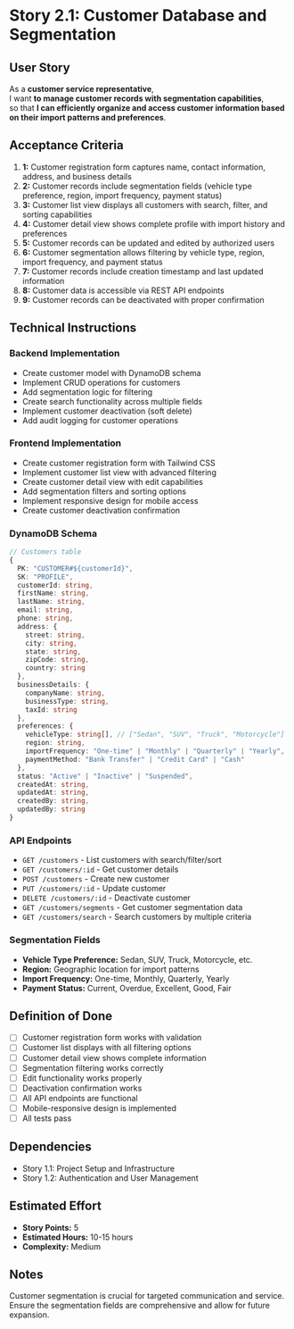 # Story 2.1: Customer Database and Segmentation

## User Story

As a **customer service representative**,  
I want **to manage customer records with segmentation capabilities**,  
so that **I can efficiently organize and access customer information based on their import patterns and preferences**.

## Acceptance Criteria

1. **1:** Customer registration form captures name, contact information, address, and business details
2. **2:** Customer records include segmentation fields (vehicle type preference, region, import frequency, payment status)
3. **3:** Customer list view displays all customers with search, filter, and sorting capabilities
4. **4:** Customer detail view shows complete profile with import history and preferences
5. **5:** Customer records can be updated and edited by authorized users
6. **6:** Customer segmentation allows filtering by vehicle type, region, import frequency, and payment status
7. **7:** Customer records include creation timestamp and last updated information
8. **8:** Customer data is accessible via REST API endpoints
9. **9:** Customer records can be deactivated with proper confirmation

## Technical Instructions

### Backend Implementation

- Create customer model with DynamoDB schema
- Implement CRUD operations for customers
- Add segmentation logic for filtering
- Create search functionality across multiple fields
- Implement customer deactivation (soft delete)
- Add audit logging for customer operations

### Frontend Implementation

- Create customer registration form with Tailwind CSS
- Implement customer list view with advanced filtering
- Create customer detail view with edit capabilities
- Add segmentation filters and sorting options
- Implement responsive design for mobile access
- Create customer deactivation confirmation

### DynamoDB Schema

```typescript
// Customers table
{
  PK: "CUSTOMER#${customerId}",
  SK: "PROFILE",
  customerId: string,
  firstName: string,
  lastName: string,
  email: string,
  phone: string,
  address: {
    street: string,
    city: string,
    state: string,
    zipCode: string,
    country: string
  },
  businessDetails: {
    companyName: string,
    businessType: string,
    taxId: string
  },
  preferences: {
    vehicleType: string[], // ["Sedan", "SUV", "Truck", "Motorcycle"]
    region: string,
    importFrequency: "One-time" | "Monthly" | "Quarterly" | "Yearly",
    paymentMethod: "Bank Transfer" | "Credit Card" | "Cash"
  },
  status: "Active" | "Inactive" | "Suspended",
  createdAt: string,
  updatedAt: string,
  createdBy: string,
  updatedBy: string
}
```

### API Endpoints

- `GET /customers` - List customers with search/filter/sort
- `GET /customers/:id` - Get customer details
- `POST /customers` - Create new customer
- `PUT /customers/:id` - Update customer
- `DELETE /customers/:id` - Deactivate customer
- `GET /customers/segments` - Get customer segmentation data
- `GET /customers/search` - Search customers by multiple criteria

### Segmentation Fields

- **Vehicle Type Preference:** Sedan, SUV, Truck, Motorcycle, etc.
- **Region:** Geographic location for import patterns
- **Import Frequency:** One-time, Monthly, Quarterly, Yearly
- **Payment Status:** Current, Overdue, Excellent, Good, Fair

## Definition of Done

- [ ] Customer registration form works with validation
- [ ] Customer list displays with all filtering options
- [ ] Customer detail view shows complete information
- [ ] Segmentation filtering works correctly
- [ ] Edit functionality works properly
- [ ] Deactivation confirmation works
- [ ] All API endpoints are functional
- [ ] Mobile-responsive design is implemented
- [ ] All tests pass

## Dependencies

- Story 1.1: Project Setup and Infrastructure
- Story 1.2: Authentication and User Management

## Estimated Effort

- **Story Points:** 5
- **Estimated Hours:** 10-15 hours
- **Complexity:** Medium

## Notes

Customer segmentation is crucial for targeted communication and service. Ensure the segmentation fields are comprehensive and allow for future expansion.
